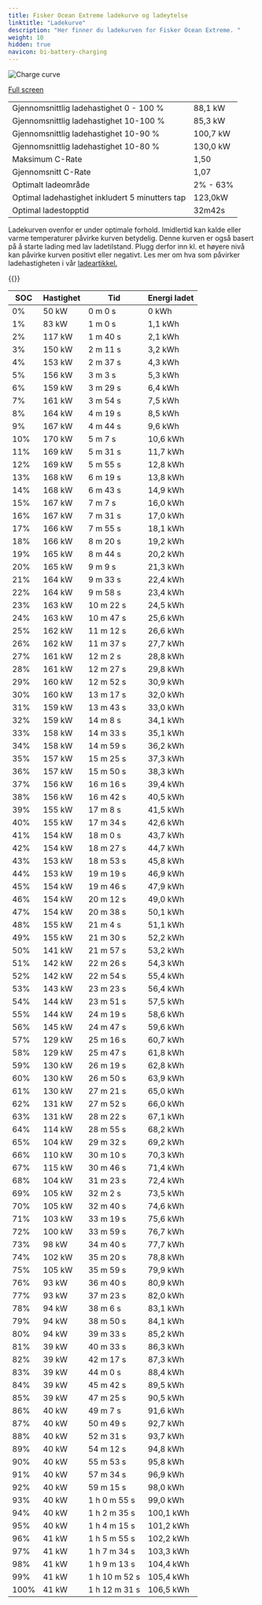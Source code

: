 ```yaml
---
title: Fisker Ocean Extreme ladekurve og ladeytelse
linktitle: "Ladekurve"
description: "Her finner du ladekurven for Fisker Ocean Extreme. "
weight: 10
hidden: true
navicon: bi-battery-charging
---
```

<!-- markdownlint-disable MD033 -->
<img src="../chargingcurve.svg" alt="Charge curve" class="img-fluid">

[Full screen](../chargingcurve.svg)


<table class="table table-striped">
<tbody>
<tr>
<td>Gjennomsnittlig ladehastighet 0 - 100 %</td><td>88,1 kW</td>
</tr>
<tr>
<td>Gjennomsnittlig ladehastighet 10-100 %</td><td>85,3 kW</td>
</tr>
<tr>
<td>Gjennomsnittlig ladehastighet 10-90 %</td><td>100,7 kW</td>
</tr>
<tr>
<td>Gjennomsnittlig ladehastighet 10-80 %</td><td>130,0 kW</td>
</tr>
<tr>
<td>Maksimum C-Rate</td><td>1,50</td>
</tr>
<tr>
<td>Gjennomsnitt C-Rate</td><td>1,07</td>
</tr>
<tr>
<td>Optimalt ladeområde</td><td>2% - 63%</td>
</tr>
<tr>
<td>Optimal ladehastighet inkludert 5 minutters tap</td><td>123,0kW</td>
</tr>
<tr>
<td>Optimal ladestopptid</td><td>32m42s</td>
</tr>
</tbody>
</table>


Ladekurven ovenfor er under optimale forhold. Imidlertid kan kalde eller varme temperaturer påvirke kurven betydelig. Denne kurven er også basert på å starte lading med lav ladetilstand. Plugg derfor inn kl. et høyere nivå kan påvirke kurven positivt eller negativt. Les mer om hva som påvirker ladehastigheten i vår [ladeartikkel.](../../../../../technology/battery/charging/) 


{{<evkxdisplayaddarticle />}}
<table class="table table-striped">
<thead>
<tr><th>SOC</th><th>Hastighet</th><th>Tid</th><th>Energi ladet</th></tr>
</thead>
<tbody>
<tr>
<td>0%</td><td>50 kW</td><td> 0 m 0 s </td><td>0 kWh </td>
</tr>
<tr>
<td>1%</td><td>83 kW</td><td> 1 m 0 s </td><td>1,1 kWh </td>
</tr>
<tr>
<td>2%</td><td>117 kW</td><td> 1 m 40 s </td><td>2,1 kWh </td>
</tr>
<tr>
<td>3%</td><td>150 kW</td><td> 2 m 11 s </td><td>3,2 kWh </td>
</tr>
<tr>
<td>4%</td><td>153 kW</td><td> 2 m 37 s </td><td>4,3 kWh </td>
</tr>
<tr>
<td>5%</td><td>156 kW</td><td> 3 m 3 s </td><td>5,3 kWh </td>
</tr>
<tr>
<td>6%</td><td>159 kW</td><td> 3 m 29 s </td><td>6,4 kWh </td>
</tr>
<tr>
<td>7%</td><td>161 kW</td><td> 3 m 54 s </td><td>7,5 kWh </td>
</tr>
<tr>
<td>8%</td><td>164 kW</td><td> 4 m 19 s </td><td>8,5 kWh </td>
</tr>
<tr>
<td>9%</td><td>167 kW</td><td> 4 m 44 s </td><td>9,6 kWh </td>
</tr>
<tr>
<td>10%</td><td>170 kW</td><td> 5 m 7 s </td><td>10,6 kWh </td>
</tr>
<tr>
<td>11%</td><td>169 kW</td><td> 5 m 31 s </td><td>11,7 kWh </td>
</tr>
<tr>
<td>12%</td><td>169 kW</td><td> 5 m 55 s </td><td>12,8 kWh </td>
</tr>
<tr>
<td>13%</td><td>168 kW</td><td> 6 m 19 s </td><td>13,8 kWh </td>
</tr>
<tr>
<td>14%</td><td>168 kW</td><td> 6 m 43 s </td><td>14,9 kWh </td>
</tr>
<tr>
<td>15%</td><td>167 kW</td><td> 7 m 7 s </td><td>16,0 kWh </td>
</tr>
<tr>
<td>16%</td><td>167 kW</td><td> 7 m 31 s </td><td>17,0 kWh </td>
</tr>
<tr>
<td>17%</td><td>166 kW</td><td> 7 m 55 s </td><td>18,1 kWh </td>
</tr>
<tr>
<td>18%</td><td>166 kW</td><td> 8 m 20 s </td><td>19,2 kWh </td>
</tr>
<tr>
<td>19%</td><td>165 kW</td><td> 8 m 44 s </td><td>20,2 kWh </td>
</tr>
<tr>
<td>20%</td><td>165 kW</td><td> 9 m 9 s </td><td>21,3 kWh </td>
</tr>
<tr>
<td>21%</td><td>164 kW</td><td> 9 m 33 s </td><td>22,4 kWh </td>
</tr>
<tr>
<td>22%</td><td>164 kW</td><td> 9 m 58 s </td><td>23,4 kWh </td>
</tr>
<tr>
<td>23%</td><td>163 kW</td><td> 10 m 22 s </td><td>24,5 kWh </td>
</tr>
<tr>
<td>24%</td><td>163 kW</td><td> 10 m 47 s </td><td>25,6 kWh </td>
</tr>
<tr>
<td>25%</td><td>162 kW</td><td> 11 m 12 s </td><td>26,6 kWh </td>
</tr>
<tr>
<td>26%</td><td>162 kW</td><td> 11 m 37 s </td><td>27,7 kWh </td>
</tr>
<tr>
<td>27%</td><td>161 kW</td><td> 12 m 2 s </td><td>28,8 kWh </td>
</tr>
<tr>
<td>28%</td><td>161 kW</td><td> 12 m 27 s </td><td>29,8 kWh </td>
</tr>
<tr>
<td>29%</td><td>160 kW</td><td> 12 m 52 s </td><td>30,9 kWh </td>
</tr>
<tr>
<td>30%</td><td>160 kW</td><td> 13 m 17 s </td><td>32,0 kWh </td>
</tr>
<tr>
<td>31%</td><td>159 kW</td><td> 13 m 43 s </td><td>33,0 kWh </td>
</tr>
<tr>
<td>32%</td><td>159 kW</td><td> 14 m 8 s </td><td>34,1 kWh </td>
</tr>
<tr>
<td>33%</td><td>158 kW</td><td> 14 m 33 s </td><td>35,1 kWh </td>
</tr>
<tr>
<td>34%</td><td>158 kW</td><td> 14 m 59 s </td><td>36,2 kWh </td>
</tr>
<tr>
<td>35%</td><td>157 kW</td><td> 15 m 25 s </td><td>37,3 kWh </td>
</tr>
<tr>
<td>36%</td><td>157 kW</td><td> 15 m 50 s </td><td>38,3 kWh </td>
</tr>
<tr>
<td>37%</td><td>156 kW</td><td> 16 m 16 s </td><td>39,4 kWh </td>
</tr>
<tr>
<td>38%</td><td>156 kW</td><td> 16 m 42 s </td><td>40,5 kWh </td>
</tr>
<tr>
<td>39%</td><td>155 kW</td><td> 17 m 8 s </td><td>41,5 kWh </td>
</tr>
<tr>
<td>40%</td><td>155 kW</td><td> 17 m 34 s </td><td>42,6 kWh </td>
</tr>
<tr>
<td>41%</td><td>154 kW</td><td> 18 m 0 s </td><td>43,7 kWh </td>
</tr>
<tr>
<td>42%</td><td>154 kW</td><td> 18 m 27 s </td><td>44,7 kWh </td>
</tr>
<tr>
<td>43%</td><td>153 kW</td><td> 18 m 53 s </td><td>45,8 kWh </td>
</tr>
<tr>
<td>44%</td><td>153 kW</td><td> 19 m 19 s </td><td>46,9 kWh </td>
</tr>
<tr>
<td>45%</td><td>154 kW</td><td> 19 m 46 s </td><td>47,9 kWh </td>
</tr>
<tr>
<td>46%</td><td>154 kW</td><td> 20 m 12 s </td><td>49,0 kWh </td>
</tr>
<tr>
<td>47%</td><td>154 kW</td><td> 20 m 38 s </td><td>50,1 kWh </td>
</tr>
<tr>
<td>48%</td><td>155 kW</td><td> 21 m 4 s </td><td>51,1 kWh </td>
</tr>
<tr>
<td>49%</td><td>155 kW</td><td> 21 m 30 s </td><td>52,2 kWh </td>
</tr>
<tr>
<td>50%</td><td>141 kW</td><td> 21 m 57 s </td><td>53,2 kWh </td>
</tr>
<tr>
<td>51%</td><td>142 kW</td><td> 22 m 26 s </td><td>54,3 kWh </td>
</tr>
<tr>
<td>52%</td><td>142 kW</td><td> 22 m 54 s </td><td>55,4 kWh </td>
</tr>
<tr>
<td>53%</td><td>143 kW</td><td> 23 m 23 s </td><td>56,4 kWh </td>
</tr>
<tr>
<td>54%</td><td>144 kW</td><td> 23 m 51 s </td><td>57,5 kWh </td>
</tr>
<tr>
<td>55%</td><td>144 kW</td><td> 24 m 19 s </td><td>58,6 kWh </td>
</tr>
<tr>
<td>56%</td><td>145 kW</td><td> 24 m 47 s </td><td>59,6 kWh </td>
</tr>
<tr>
<td>57%</td><td>129 kW</td><td> 25 m 16 s </td><td>60,7 kWh </td>
</tr>
<tr>
<td>58%</td><td>129 kW</td><td> 25 m 47 s </td><td>61,8 kWh </td>
</tr>
<tr>
<td>59%</td><td>130 kW</td><td> 26 m 19 s </td><td>62,8 kWh </td>
</tr>
<tr>
<td>60%</td><td>130 kW</td><td> 26 m 50 s </td><td>63,9 kWh </td>
</tr>
<tr>
<td>61%</td><td>130 kW</td><td> 27 m 21 s </td><td>65,0 kWh </td>
</tr>
<tr>
<td>62%</td><td>131 kW</td><td> 27 m 52 s </td><td>66,0 kWh </td>
</tr>
<tr>
<td>63%</td><td>131 kW</td><td> 28 m 22 s </td><td>67,1 kWh </td>
</tr>
<tr>
<td>64%</td><td>114 kW</td><td> 28 m 55 s </td><td>68,2 kWh </td>
</tr>
<tr>
<td>65%</td><td>104 kW</td><td> 29 m 32 s </td><td>69,2 kWh </td>
</tr>
<tr>
<td>66%</td><td>110 kW</td><td> 30 m 10 s </td><td>70,3 kWh </td>
</tr>
<tr>
<td>67%</td><td>115 kW</td><td> 30 m 46 s </td><td>71,4 kWh </td>
</tr>
<tr>
<td>68%</td><td>104 kW</td><td> 31 m 23 s </td><td>72,4 kWh </td>
</tr>
<tr>
<td>69%</td><td>105 kW</td><td> 32 m 2 s </td><td>73,5 kWh </td>
</tr>
<tr>
<td>70%</td><td>105 kW</td><td> 32 m 40 s </td><td>74,6 kWh </td>
</tr>
<tr>
<td>71%</td><td>103 kW</td><td> 33 m 19 s </td><td>75,6 kWh </td>
</tr>
<tr>
<td>72%</td><td>100 kW</td><td> 33 m 59 s </td><td>76,7 kWh </td>
</tr>
<tr>
<td>73%</td><td>98 kW</td><td> 34 m 40 s </td><td>77,7 kWh </td>
</tr>
<tr>
<td>74%</td><td>102 kW</td><td> 35 m 20 s </td><td>78,8 kWh </td>
</tr>
<tr>
<td>75%</td><td>105 kW</td><td> 35 m 59 s </td><td>79,9 kWh </td>
</tr>
<tr>
<td>76%</td><td>93 kW</td><td> 36 m 40 s </td><td>80,9 kWh </td>
</tr>
<tr>
<td>77%</td><td>93 kW</td><td> 37 m 23 s </td><td>82,0 kWh </td>
</tr>
<tr>
<td>78%</td><td>94 kW</td><td> 38 m 6 s </td><td>83,1 kWh </td>
</tr>
<tr>
<td>79%</td><td>94 kW</td><td> 38 m 50 s </td><td>84,1 kWh </td>
</tr>
<tr>
<td>80%</td><td>94 kW</td><td> 39 m 33 s </td><td>85,2 kWh </td>
</tr>
<tr>
<td>81%</td><td>39 kW</td><td> 40 m 33 s </td><td>86,3 kWh </td>
</tr>
<tr>
<td>82%</td><td>39 kW</td><td> 42 m 17 s </td><td>87,3 kWh </td>
</tr>
<tr>
<td>83%</td><td>39 kW</td><td> 44 m 0 s </td><td>88,4 kWh </td>
</tr>
<tr>
<td>84%</td><td>39 kW</td><td> 45 m 42 s </td><td>89,5 kWh </td>
</tr>
<tr>
<td>85%</td><td>39 kW</td><td> 47 m 25 s </td><td>90,5 kWh </td>
</tr>
<tr>
<td>86%</td><td>40 kW</td><td> 49 m 7 s </td><td>91,6 kWh </td>
</tr>
<tr>
<td>87%</td><td>40 kW</td><td> 50 m 49 s </td><td>92,7 kWh </td>
</tr>
<tr>
<td>88%</td><td>40 kW</td><td> 52 m 31 s </td><td>93,7 kWh </td>
</tr>
<tr>
<td>89%</td><td>40 kW</td><td> 54 m 12 s </td><td>94,8 kWh </td>
</tr>
<tr>
<td>90%</td><td>40 kW</td><td> 55 m 53 s </td><td>95,8 kWh </td>
</tr>
<tr>
<td>91%</td><td>40 kW</td><td> 57 m 34 s </td><td>96,9 kWh </td>
</tr>
<tr>
<td>92%</td><td>40 kW</td><td> 59 m 15 s </td><td>98,0 kWh </td>
</tr>
<tr>
<td>93%</td><td>40 kW</td><td>1 h 0 m 55 s </td><td>99,0 kWh </td>
</tr>
<tr>
<td>94%</td><td>40 kW</td><td>1 h 2 m 35 s </td><td>100,1 kWh </td>
</tr>
<tr>
<td>95%</td><td>40 kW</td><td>1 h 4 m 15 s </td><td>101,2 kWh </td>
</tr>
<tr>
<td>96%</td><td>41 kW</td><td>1 h 5 m 55 s </td><td>102,2 kWh </td>
</tr>
<tr>
<td>97%</td><td>41 kW</td><td>1 h 7 m 34 s </td><td>103,3 kWh </td>
</tr>
<tr>
<td>98%</td><td>41 kW</td><td>1 h 9 m 13 s </td><td>104,4 kWh </td>
</tr>
<tr>
<td>99%</td><td>41 kW</td><td>1 h 10 m 52 s </td><td>105,4 kWh </td>
</tr>
<tr>
<td>100%</td><td>41 kW</td><td>1 h 12 m 31 s </td><td>106,5 kWh </td>
</tr>
</tbody>
</table>

